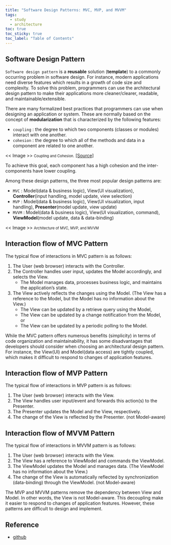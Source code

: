 ```yaml
---
title: "Software Design Patterns: MVC, MVP, and MVVM"
tags:
  - study
  - architecture
toc: true
toc_sticky: true
toc_label: "Table of Contents"
---
```



## Software Design Pattern

`Software design pattern` is a **reusable** solution (**template**) to a commonly occurring problem in software design. For instance, modern applications need diverse features which results in a growth of code size and complexity. To solve this problem, programmers can use the architectural design pattern to make their applications more cleaner/clearer, readable, and maintainable/extensible.

There are many formalized best practices that programmers can use when designing an application or system. These are normally based on the concept of **modularization** that is characterized by the following features:

- `coupling` : the degree to which two components (classes or modules) interact with one another.
- `cohesion` : the degree to which all of the methods and data in a component are related to one another.


<< Image >>
<span style="font-size:80%">Coupling and Cohesion.</span> [[Source]](https://www.coursera.org/lecture/object-oriented-design/1-3-1-coupling-and-cohesion-q8wGt)


To achieve this goal, each component has a high cohesion and the inter-components have lower coupling.



Among these design patterns, the three most popular design patterns are:

 - `MVC` : Model(data & business logic), View(UI visualization), **Controller**(input handling, model update, view selection)
 - `MVP` : Model(data & business logic), View(UI visualization, input handling), **Presenter**(model update, view update)
 - `MVVM` : Model(data & business logic), View(UI visualization, command), **ViewModel**(model update, data & data-binding)


<< Image >>
<span style="font-size:80%">Architecture of MVC, MVP, and MVVM</span>



## Interaction flow of MVC Pattern

The typical flow of interactions in MVC pattern is as follows:
 1. The User (web browser) interacts with the Controller.
 2. The Controller handles user input, updates the Model accordingly, and selects the View.
    - The Model manages data, processes business logic, and maintains the application’s state.
 3. The View actively reflects the changes using the Model. (The View has a reference to the Model, but the Model has no information about the View.)
    - The View can be updated by a retrieve query using the Model,
    - The View can be updated by a change notification from the Model, or
    - The View can be updated by a periodic polling to the Model.


While the MVC pattern offers numerous benefits (simplicity) in terms of code organization and maintainability, it has some disadvantages that developers should consider when choosing an architectural design pattern. For instance, the View(UI) and Model(data access) are tightly coupled, which makes it difficult to respond to changes of application features.



## Interaction flow of MVP Pattern

The typical flow of interactions in MVP pattern is as follows:
 1. The User (web browser) interacts with the View.
 2. The View handles user input/event and forwards this action(s) to the Presenter.
 3. The Presenter updates the Model and the View, respectively.
 4. The change of the View is reflected by the Presenter. (not Model-aware)



## Interaction flow of MVVM Pattern

The typical flow of interactions in MVVM pattern is as follows:
 1. The User (web browser) interacts with the View.
 2. The View has a reference to ViewModel and commands the ViewModel.
 3. The ViewModel updates the Model and manages data. (The ViewModel has no information about the View.)
 4. The change of the View is automatically reflected by synchronization (data-binding) through the ViewModel. (not Model-aware)



The MVP and MVVM patterns remove the dependency between View and Model. In other words, the View is not Model-aware. This decoupling make it easier to respond to changes of application features. However, these patterns are difficult to design and implement.



## Reference

- [github]()
